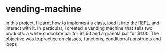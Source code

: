 # vending-machine

In this project, I learnt how to implement a class, load it into the REPL, and interact with it. In
particular, I created a vending machine that sells two products: a white chocolate
bar for $1.50 and a granola bar for $1.00. The objective was to practice on classes, functions, conditional constructs and loops
